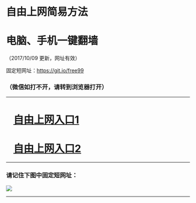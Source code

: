 ﻿# 自由上网简易方法

# 电脑、手机一键翻墙

（2017/10/09 更新，网址有效）

固定短网址：https://git.io/free99

### （微信如打不开，请转到浏览器打开）


***





# &nbsp;&nbsp; <a href="http://ft993620154.fwq-tz-1001.info/fwqtz01.html?t=10090015700 " target="_blank">自由上网入口1</a>
# &nbsp;&nbsp; <a href="http://ft2582427056.fwq-tz-1002.info/fwqtz02.html?t=100900120896 " target="_blank">自由上网入口2</a>
***

### 请记住下图中固定短网址：

<img src="https://s3-us-west-2.amazonaws.com/fwq-1001/yjfq-20170905okok.png" /> 


***

